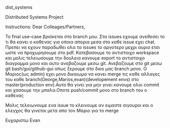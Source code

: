 dist_systems

Distributed Systems Project

Instructions: Dear Colleages/Partners,

Το final use-case βρισκεται στο branch μου. Στα issues εχουμε ανεθεσει το τι θα κανει ο καθενας για οποια απορια μεσα στο καθε issue εχει chat. Πρεπει να εχουν παραδωθει ολα τα issues το αργοτερο μεχρι αυριο ετσι ωστε να προχωρησουμε στο pdf. Κατεβασουμε το αντιστοιχο workspace και μολις τελειωσουμε την δουλεια κανουμε export το αντιστοιχο διαγραμμα μονο και αυτο ανεβαζουμε μεσω git. Ανεβαζουμε στο git μεσω git bash/gui/github-gui οπως ξερουμε στο δικο μας branch μονο. Ο Μαριος(ως admin) εχει μονο δικαιωμα να κανει merge τις καθε αλλαγες του καθε branch(George,Marios,evan)(developement envs) στο master(production env).Αυτο θα γινει για μην γινει κανουμε ολοι commit και χασουμε την μπαλα.Οποτε push/commit μονο στο branch του ο καθενας

Μολις τελειωνουμε ενα issue το κλεινουμε αν ειμαστε σιγουροι και ο ελεγχος θα γινεται μετα απο τον Μαριο για το merge

Ευχαριστω Evan

